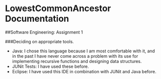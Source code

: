 # LowestCommonAncestor Documentation
##Software Engineering: Assignment 1

###Deciding on appropriate tools.
- Java: I chose this language because I am most comfortable with it,
and in the past I have never come across a problem with its use for implementing recursive functions and designing data structures.
- JUNit Tests: I have used these before.
- Eclipse: I have used this IDE in combination with JUNit and Java before.

###
